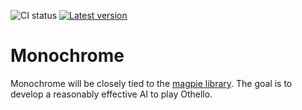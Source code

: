![CI status](https://github.com/LimeEng/monochrome/workflows/CI/badge.svg)
[![Latest version](https://img.shields.io/crates/v/monochrome.svg)](https://crates.io/crates/monochrome)

# Monochrome

Monochrome will be closely tied to the [magpie library](https://github.com/LimeEng/magpie/). The goal is to develop a reasonably effective AI to play Othello.
